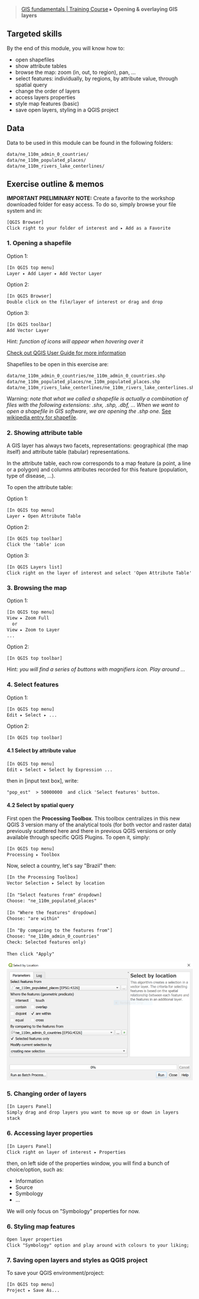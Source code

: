 > [GIS fundamentals | Training Course](agenda.md) ▸ **Opening & overlaying GIS layers**

## Targeted skills
By the end of this module, you will know how to:
* open shapefiles
* show attribute tables
* browse the map: zoom (in, out, to region), pan, ...
* select features: individually, by regions, by attribute value, through spatial query
* change the order of layers
* access layers properties
* style map features (basic)
* save open layers, styling in a QGIS project

## Data
Data to be used in this module can be found in the following folders:
```
data/ne_110m_admin_0_countries/
data/ne_110m_populated_places/
data/ne_110m_rivers_lake_centerlines/
```
## Exercise outline & memos

**IMPORTANT PRELIMINARY NOTE:** Create a favorite to the workshop downloaded folder for easy access. To do so, simply browse your file system and in:

```
[QGIS Browser] 
Click right to your folder of interest and ▸ Add as a Favorite
```

### 1. Opening a shapefile

Option 1:
```
[In QGIS top menu] 
Layer ▸ Add Layer ▸ Add Vector Layer  
```

Option 2:
```
[In QGIS Browser] 
Double click on the file/layer of interest or drag and drop
```

Option 3:
```
[In QGIS toolbar] 
Add Vector Layer
```
Hint: *function of icons will appear when hovering over it*

[Check out QGIS User Guide for more information](https://docs.qgis.org/3.4/en/docs/training_manual/index.html)

Shapefiles to be open in this exercise are:
```
data/ne_110m_admin_0_countries/ne_110m_admin_0_countries.shp
data/ne_110m_populated_places/ne_110m_populated_places.shp
data/ne_110m_rivers_lake_centerlines/ne_110m_rivers_lake_centerlines.shp
```
Warning: *note that what we called a shapefile is actually a combination of files with the following extensions: .shx, .shp, .dbf, ... When we want to open a shapefile in GIS software, we are opening the .shp one.* [See wikipedia entry for shapefile](https://en.wikipedia.org/wiki/Shapefile).

### 2. Showing attribute table
A GIS layer has always two facets, representations: geographical (the map itself) and attribute table (tabular) representations.

In the attribute table, each row corresponds to a map feature (a point, a line or a polygon) and columns attributes recorded for this feature (population, type of disease, ...).

To open the attribute table:

Option 1:
```
[In QGIS top menu] 
Layer ▸ Open Attribute Table
```

Option 2:
```
[In QGIS top toolbar] 
Click the 'table' icon
```

Option 3:
```
[In QGIS Layers list] 
Click right on the layer of interest and select 'Open Attribute Table'
```

### 3. Browsing the map
Option 1:
```
[In QGIS top menu] 
View ▸ Zoom Full
  or
View ▸ Zoom to Layer
...
```
Option 2:
```
[In QGIS top toolbar] 
```
Hint: *you will find a series of buttons with magnifiers icon. Play around ...*

### 4. Select features
Option 1:
```
[In QGIS top menu] 
Edit ▸ Select ▸ ...
```

Option 2:
```
[In QGIS top toolbar] 
```

#### 4.1 Select by attribute value
```
[In QGIS top menu] 
Edit ▸ Select ▸ Select by Expression ...
```
then in [input text box], write:
```
"pop_est"  > 50000000  and click 'Select features' button.
```

#### 4.2 Select by spatial query

First open the **Processing Toolbox**. This toolbox centralizes in this new QGIS 3 version many of the analytical tools (for both vector and raster data) previously scattered here and there in previous QGIS versions or only available through specific QGIS Plugins. To open it, simply:

```
[In QGIS top menu] 
Processing ▸ Toolbox 
```

Now, select a country, let's say "Brazil" then: 

```
[In the Processing Toolbox]
Vector Selection ▸ Select by location

[In "Select features from" dropdown]
Choose: "ne_110m_populated_places"

[In "Where the features" dropdown]
Choose: "are within"

[In "By comparing to the features from"]
Choose: "ne_110m_admin_0_countries" 
Check: Selected features only)

Then click "Apply"
```
![select-by-location.PNG](img/select-by-location.PNG)

### 5. Changing order of layers

```
[In Layers Panel]
Simply drag and drop layers you want to move up or down in layers stack
```

### 6. Accessing layer properties
```
[In Layers Panel]
Click right on layer of interest ▸ Properties
```
then, on left side of the properties window, you will find a bunch of choice/option, such as:
* Information
* Source
* Symbology
* ...

We will only focus on "Symbology" properties for now.

### 6. Styling map features
```
Open layer properties
Click "Symbology" option and play around with colours to your liking;
```

### 7. Saving open layers and styles as QGIS project

To save your QGIS environment/project:
```
[In QGIS top menu] 
Project ▸ Save As...
```

